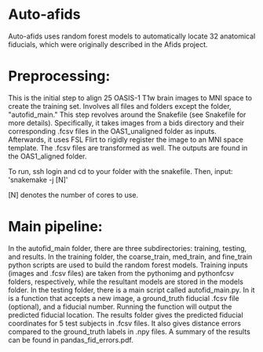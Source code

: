# Auto-afids
Auto-afids uses random forest models to automatically locate 32 anatomical fiducials, which were originally described in the Afids project.

# Preprocessing:
This is the initial step to align 25 OASIS-1 T1w brain images to MNI space to create the training set. Involves all files and folders except the folder, "autofid_main."
This step revolves around the Snakefile (see Snakefile for more details). Specifically, it takes images from a bids directory and their corresponding .fcsv files in the OAS1_unaligned folder as inputs. Afterwards, it uses FSL Flirt to rigidly register the image to an MNI space template. The .fcsv files are transformed as well. The outputs are found in the OAS1_aligned folder.

To run, ssh login and cd to your folder with the snakefile. Then, input:
'snakemake -j [N]'

[N] denotes the number of cores to use.

# Main pipeline:
In the autofid_main folder, there are three subdirectories: training, testing, and results. In the training folder, the coarse_train, med_train, and fine_train python scripts are used to build the random forest models. Training inputs (images and .fcsv files) are taken from the pythonimg and pythonfcsv folders, respectively, while the resultant models are stored in the models folder.
In the testing folder, there is a main script called autofid_main.py. In it is a function that accepts a new image, a ground_truth fiducial .fcsv file (optional), and a fiducial number. Running the function will output the predicted fiducial location.
The results folder gives the predicted fiducial coordinates for 5 test subjects in .fcsv files. It also gives distance errors compared to the ground_truth labels in .npy files. A summary of the results can be found in pandas_fid_errors.pdf.
